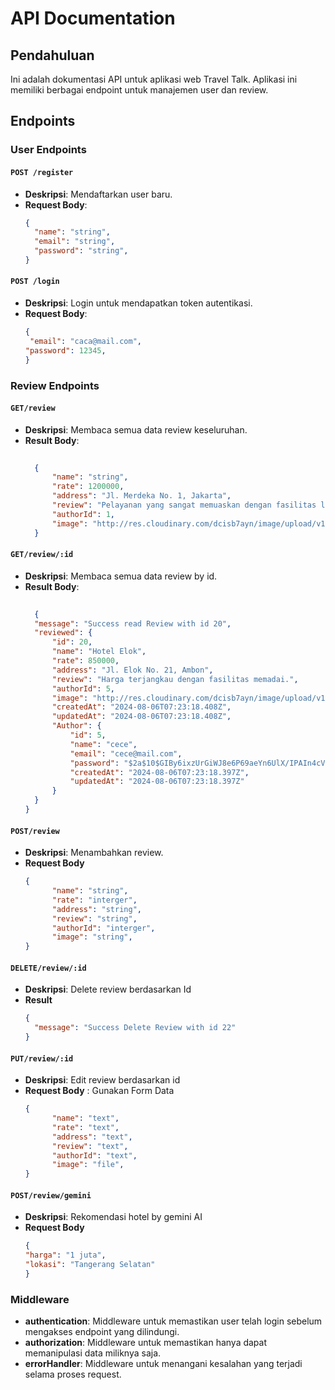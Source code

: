 # API Documentation

## Pendahuluan
Ini adalah dokumentasi API untuk aplikasi web Travel Talk. Aplikasi ini memiliki berbagai endpoint untuk manajemen user dan review.

## Endpoints

### User Endpoints

#### `POST /register`
- **Deskripsi**: Mendaftarkan user baru.
- **Request Body**:
  ```json
  {
    "name": "string",
    "email": "string",
    "password": "string",
  }

#### `POST /login`
- **Deskripsi**: Login untuk mendapatkan token autentikasi.
- **Request Body**:
  ```json
  {
   "email": "caca@mail.com",
  "password": 12345,
  }

### Review Endpoints

#### `GET/review`
- **Deskripsi**: Membaca semua data review keseluruhan.
- **Result Body**:
  ```json
 
    {
        "name": "string",
        "rate": 1200000,
        "address": "Jl. Merdeka No. 1, Jakarta",
        "review": "Pelayanan yang sangat memuaskan dengan fasilitas lengkap.",
        "authorId": 1,
        "image": "http://res.cloudinary.com/dcisb7ayn/image/upload/v1722919617/jnebe0ydduvbu4kgtsdl.jpg",
    }

#### `GET/review/:id`
- **Deskripsi**: Membaca semua data review by id.
- **Result Body**:
  ```json
 
    {
    "message": "Success read Review with id 20",
    "reviewed": {
        "id": 20,
        "name": "Hotel Elok",
        "rate": 850000,
        "address": "Jl. Elok No. 21, Ambon",
        "review": "Harga terjangkau dengan fasilitas memadai.",
        "authorId": 5,
        "image": "http://res.cloudinary.com/dcisb7ayn/image/upload/v1722920344/l0pugne7n6c2wgoy2a0f.jpg",
        "createdAt": "2024-08-06T07:23:18.408Z",
        "updatedAt": "2024-08-06T07:23:18.408Z",
        "Author": {
            "id": 5,
            "name": "cece",
            "email": "cece@mail.com",
            "password": "$2a$10$GIBy6ixzUrGiWJ8e6P69aeYn6UlX/IPAIn4cV.qRygP0Mh7OPvRpG",
            "createdAt": "2024-08-06T07:23:18.397Z",
            "updatedAt": "2024-08-06T07:23:18.397Z"
        }
    }
  }
  

#### `POST/review`
- **Deskripsi**: Menambahkan review.
- **Request Body**
  ```json
  {
        "name": "string",
        "rate": "interger",
        "address": "string",
        "review": "string",
        "authorId": "interger",
        "image": "string",
  }

#### `DELETE/review/:id`
- **Deskripsi**: Delete review berdasarkan Id
- **Result**
  ```json
  {
    "message": "Success Delete Review with id 22"
  }

#### `PUT/review/:id`
- **Deskripsi**: Edit review berdasarkan id
- **Request Body** : Gunakan Form Data
  ```json
  {
        "name": "text",
        "rate": "text",
        "address": "text",
        "review": "text",
        "authorId": "text",
        "image": "file",
  }

#### `POST/review/gemini`
- **Deskripsi**: Rekomendasi hotel by gemini AI
- **Request Body**
  ```json
  {
  "harga": "1 juta",
  "lokasi": "Tangerang Selatan"
  }


### Middleware
- **authentication**: Middleware untuk memastikan user telah login sebelum mengakses endpoint yang dilindungi.
- **authorization**: Middleware untuk memastikan hanya dapat memanipulasi data miliknya saja.
- **errorHandler**: Middleware untuk menangani kesalahan yang terjadi selama proses request.

